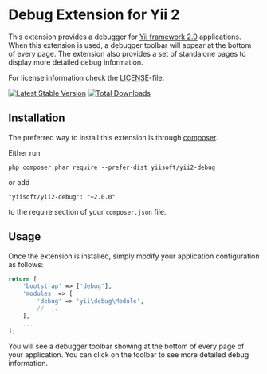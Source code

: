 Debug Extension for Yii 2
=========================

This extension provides a debugger for [Yii framework 2.0](http://www.yiiframework.com) applications. When this extension is used,
a debugger toolbar will appear at the bottom of every page. The extension also provides
a set of standalone pages to display more detailed debug information.

For license information check the [LICENSE](LICENSE.md)-file.

[![Latest Stable Version](https://poser.pugx.org/yiisoft/yii2-debug/v/stable.png)](https://packagist.org/packages/yiisoft/yii2-debug)
[![Total Downloads](https://poser.pugx.org/yiisoft/yii2-debug/downloads.png)](https://packagist.org/packages/yiisoft/yii2-debug)


Installation
------------

The preferred way to install this extension is through [composer](http://getcomposer.org/download/).

Either run

```
php composer.phar require --prefer-dist yiisoft/yii2-debug
```

or add

```
"yiisoft/yii2-debug": "~2.0.0"
```

to the require section of your `composer.json` file.


Usage
-----

Once the extension is installed, simply modify your application configuration as follows:

```php
return [
    'bootstrap' => ['debug'],
    'modules' => [
        'debug' => 'yii\debug\Module',
        // ...
    ],
    ...
];
```

You will see a debugger toolbar showing at the bottom of every page of your application.
You can click on the toolbar to see more detailed debug information.
